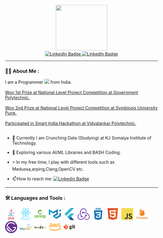 

<div id="header" align="center">
  <img src="https://media0.giphy.com/media/wLNuW1tCKRiPmDV5Y4/giphy.webp" width="170" height="150"/>
</div>


<div id="badges" align="center">
 <a href="https://www.linkedin.com/in/haider-jawadwala-073491247"> 
<img src="https://img.shields.io/badge/LinkedIn-blue?style=for-the-badge&logo=linkedin&logoColor=white" alt="LinkedIn Badge"/>
</a>
<a href="https://mail.google.com/mail/u/haidersjawadwala@gmail.com/#compose"> 
<img src="https://img.shields.io/badge/Gmail-D14836?style=for-the-badge&logo=gmail&logoColor=white" alt="LinkedIn Badge"/>
</a>
</div>

---

### :man_technologist: About Me :
I am a Programmer <img src="https://media.giphy.com/media/WUlplcMpOCEmTGBtBW/giphy.gif" width="30"> from India.<br><br>
<a href="https://drive.google.com/file/d/1F6jaLV3wnJJCg5f7fUCQ6GUm9oyBTSVd/view?usp=sharing">
Won 1st Prize at National Level Project Competition at Government Polytechnic.
</a><br><br>
<a href="https://drive.google.com/file/d/1HBquKsnXn8hRbxRtHCD8X9EbgsHPD-S7/view">
Won 2nd Prize at National Level Project Competition at Symbiosis University Pune.
</a><br><br>
<a href="https://drive.google.com/file/d/1BehfhjqMDcsS2QBUr3Gf68SCzcr78I_k/view">
Participated in Smart India Hackathon at Vidyalankar Polytechnic.
</a><br><br>

- :telescope: Currently I am Crunching Data (Studying) at KJ Somaiya Institute of Technology. 

- :seedling: Exploring various AI/ML Libraries and BASH Coding. 

- :zap: In my free time, I play with different tools such as Medussa,arping,Clang,OpenCV etc. 

- :mailbox:How to reach me: [![Linkedin Badge](https://img.shields.io/badge/LinkedIn-blue?style=for-the-badge&logo=linkedin&logoColor=white)](https://www.linkedin.com/in/haider-jawadwala-073491247)

---

### :hammer_and_wrench: Languages and Tools :

<div> 
<img src="https://github.com/devicons/devicon/blob/master/icons/java/java-original-wordmark.svg" title="Java" alt="Java" width="40" height="40"/>&nbsp; 
<img src="https://github.com/devicons/devicon/blob/master/icons/react/react-original-wordmark.svg" title="React" alt="React" width="40" height="40"/>&nbsp; 
<img src="https://github.com/devicons/devicon/blob/master/icons/spring/spring-original-wordmark.svg" title="Spring" alt="Spring" width="40" height="40"/>&nbsp; 
<img src="https://github.com/devicons/devicon/blob/master/icons/materialui/materialui-original.svg" title="Material UI" alt="Material UI" width="40" height="40"/>&nbsp; 
<img src="https://github.com/devicons/devicon/blob/master/icons/flutter/flutter-original.svg" title="Flutter" alt="Flutter" width="40" height="40"/>&nbsp; 
<img src="https://github.com/devicons/devicon/blob/master/icons/redux/redux-original.svg" title="Redux" alt="Redux " width="40" height="40"/>&nbsp; 
<img src="https://github.com/devicons/devicon/blob/master/icons/css3/css3-plain-wordmark.svg" title="CSS3" alt="CSS" width="40" height="40"/>&nbsp; 
<img src="https://github.com/devicons/devicon/blob/master/icons/html5/html5-original.svg" title="HTML5" alt="HTML" width="40" height="40"/>&nbsp; 
<img src="https://github.com/devicons/devicon/blob/master/icons/javascript/javascript-original.svg" title="JavaScript" alt="JavaScript" width="40" height="40"/>&nbsp; 
<img src="https://github.com/devicons/devicon/blob/master/icons/firebase/firebase-plain-wordmark.svg" title="Firebase" alt="Firebase" width="40" height="40"/>&nbsp; 
<img src="https://github.com/devicons/devicon/blob/master/icons/gatsby/gatsby-original.svg" title="Gatsby" alt="Gatsby" width="40" height="40"/>&nbsp; 
<img src="https://github.com/devicons/devicon/blob/master/icons/mysql/mysql-original-wordmark.svg" title="MySQL" alt="MySQL" width="40" height="40"/>&nbsp; 
<img src="https://github.com/devicons/devicon/blob/master/icons/nodejs/nodejs-original-wordmark.svg" title="NodeJS" alt="NodeJS" width="40" height="40"/>&nbsp; 
<img src="https://github.com/devicons/devicon/blob/master/icons/amazonwebservices/amazonwebservices-plain-wordmark.svg" title="AWS" alt="AWS" width="40" height="40"/>&nbsp; 
<img src="https://github.com/devicons/devicon/blob/master/icons/git/git-original-wordmark.svg" title="Git" **alt="Git" width="40" height="40"/> 
</div>


